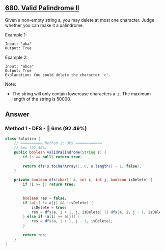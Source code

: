 ## [680. Valid Palindrome II](https://leetcode.com/problems/valid-palindrome-ii/)

Given a non-empty string s, you may delete at most one character. Judge whether you can make it a palindrome.

Example 1:
```
Input: "aba"
Output: True
```
Example 2:
```
Input: "abca"
Output: True
Explanation: You could delete the character 'c'.
```
Note:
- The string will only contain lowercase characters a-z. The maximum length of the string is 50000.

## Answer
### Method 1 - DFS - :rocket: 6ms (92.49%)
```java
class Solution {
    // ========== Method 1: DFS ============
    // 6ms (92.49%)
    public boolean validPalindrome(String s) {
        if (s == null) return true;
        
        return dfs(s.toCharArray(), 0, s.length() - 1, false);
    }
    
    private boolean dfs(char[] a, int i, int j, boolean isDelete) {
        if (i >= j) return true;
        
        
        boolean res = false;
        if (a[i] != a[j] && !isDelete) {
            isDelete = true;
            res = dfs(a, i + 1, j, isDelete) || dfs(a, i, j - 1, isDelete);
        } else if (a[i] == a[j]) {
            res = dfs(a, i + 1, j - 1, isDelete);
        }
        
        return res;
    }
}
```
